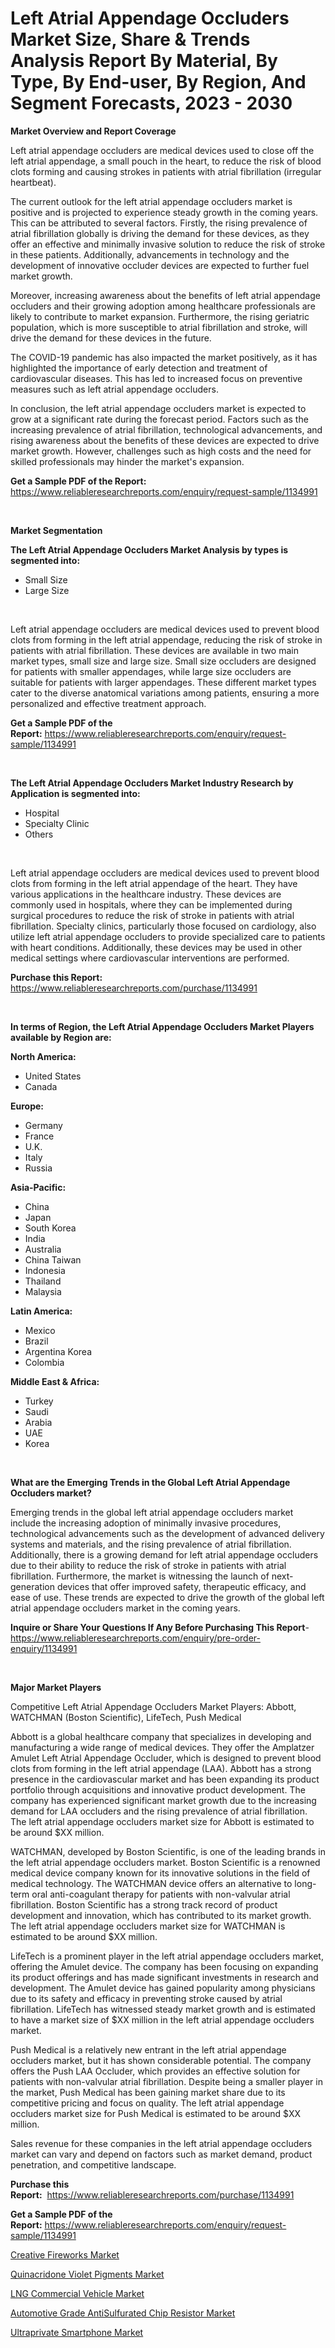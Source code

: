 <p><h1>Left Atrial Appendage Occluders Market Size, Share & Trends Analysis Report By Material, By Type, By End-user, By Region, And Segment Forecasts, 2023 - 2030</h1></p><p><strong>Market Overview and Report Coverage</strong></p>
<p><p>Left atrial appendage occluders are medical devices used to close off the left atrial appendage, a small pouch in the heart, to reduce the risk of blood clots forming and causing strokes in patients with atrial fibrillation (irregular heartbeat).</p><p>The current outlook for the left atrial appendage occluders market is positive and is projected to experience steady growth in the coming years. This can be attributed to several factors. Firstly, the rising prevalence of atrial fibrillation globally is driving the demand for these devices, as they offer an effective and minimally invasive solution to reduce the risk of stroke in these patients. Additionally, advancements in technology and the development of innovative occluder devices are expected to further fuel market growth.</p><p>Moreover, increasing awareness about the benefits of left atrial appendage occluders and their growing adoption among healthcare professionals are likely to contribute to market expansion. Furthermore, the rising geriatric population, which is more susceptible to atrial fibrillation and stroke, will drive the demand for these devices in the future.</p><p>The COVID-19 pandemic has also impacted the market positively, as it has highlighted the importance of early detection and treatment of cardiovascular diseases. This has led to increased focus on preventive measures such as left atrial appendage occluders.</p><p>In conclusion, the left atrial appendage occluders market is expected to grow at a significant rate during the forecast period. Factors such as the increasing prevalence of atrial fibrillation, technological advancements, and rising awareness about the benefits of these devices are expected to drive market growth. However, challenges such as high costs and the need for skilled professionals may hinder the market's expansion.</p></p>
<p><strong>Get a Sample PDF of the Report:</strong> <a href="https://www.reliableresearchreports.com/enquiry/request-sample/1134991">https://www.reliableresearchreports.com/enquiry/request-sample/1134991</a></p>
<p>&nbsp;</p>
<p><strong>Market Segmentation</strong></p>
<p><strong>The Left Atrial Appendage Occluders Market Analysis by types is segmented into:</strong></p>
<p><ul><li>Small Size</li><li>Large Size</li></ul></p>
<p>&nbsp;</p>
<p><p>Left atrial appendage occluders are medical devices used to prevent blood clots from forming in the left atrial appendage, reducing the risk of stroke in patients with atrial fibrillation. These devices are available in two main market types, small size and large size. Small size occluders are designed for patients with smaller appendages, while large size occluders are suitable for patients with larger appendages. These different market types cater to the diverse anatomical variations among patients, ensuring a more personalized and effective treatment approach.</p></p>
<p><strong>Get a Sample PDF of the Report:</strong>&nbsp;<a href="https://www.reliableresearchreports.com/enquiry/request-sample/1134991">https://www.reliableresearchreports.com/enquiry/request-sample/1134991</a></p>
<p>&nbsp;</p>
<p><strong>The Left Atrial Appendage Occluders Market Industry Research by Application is segmented into:</strong></p>
<p><ul><li>Hospital</li><li>Specialty Clinic</li><li>Others</li></ul></p>
<p>&nbsp;</p>
<p><p>Left atrial appendage occluders are medical devices used to prevent blood clots from forming in the left atrial appendage of the heart. They have various applications in the healthcare industry. These devices are commonly used in hospitals, where they can be implemented during surgical procedures to reduce the risk of stroke in patients with atrial fibrillation. Specialty clinics, particularly those focused on cardiology, also utilize left atrial appendage occluders to provide specialized care to patients with heart conditions. Additionally, these devices may be used in other medical settings where cardiovascular interventions are performed.</p></p>
<p><strong>Purchase this Report:</strong>&nbsp; <a href="https://www.reliableresearchreports.com/purchase/1134991">https://www.reliableresearchreports.com/purchase/1134991</a></p>
<p>&nbsp;</p>
<p><strong>In terms of Region, the Left Atrial Appendage Occluders Market Players available by Region are:</strong></p>
<p>
    <p> <strong> North America: </strong>
        <ul>
            <li>United States</li>
            <li>Canada</li>
        </ul>
        </p> 
    <p> <strong> Europe: </strong>
        <ul>
            <li>Germany</li>
            <li>France</li>
            <li>U.K.</li>
            <li>Italy</li>
            <li>Russia</li>
        </ul>
        </p> 
    <p> <strong> Asia-Pacific: </strong>
        <ul>
            <li>China</li>
            <li>Japan</li>
            <li>South Korea</li>
            <li>India</li>
            <li>Australia</li>
            <li>China Taiwan</li>
            <li>Indonesia</li>
            <li>Thailand</li>
            <li>Malaysia</li>
        </ul>
        </p> 
    <p> <strong> Latin America: </strong>
        <ul>
            <li>Mexico</li>
            <li>Brazil</li>
            <li>Argentina Korea</li>
            <li>Colombia</li>
        </ul>
        </p> 
    <p> <strong> Middle East & Africa: </strong>
        <ul>
            <li>Turkey</li>
            <li>Saudi</li>
            <li>Arabia</li>
            <li>UAE</li>
            <li>Korea</li>
        </ul>
    </p>
    </p>
<p>&nbsp;</p>
<p><strong>What are the Emerging Trends in the Global Left Atrial Appendage Occluders market?</strong></p>
<p><p>Emerging trends in the global left atrial appendage occluders market include the increasing adoption of minimally invasive procedures, technological advancements such as the development of advanced delivery systems and materials, and the rising prevalence of atrial fibrillation. Additionally, there is a growing demand for left atrial appendage occluders due to their ability to reduce the risk of stroke in patients with atrial fibrillation. Furthermore, the market is witnessing the launch of next-generation devices that offer improved safety, therapeutic efficacy, and ease of use. These trends are expected to drive the growth of the global left atrial appendage occluders market in the coming years.</p></p>
<p><strong>Inquire or Share Your Questions If Any Before Purchasing This Report</strong>- <a href="https://www.reliableresearchreports.com/enquiry/pre-order-enquiry/1134991">https://www.reliableresearchreports.com/enquiry/pre-order-enquiry/1134991</a></p>
<p>&nbsp;</p>
<p><strong>Major Market Players</strong></p>
<p><p>Competitive Left Atrial Appendage Occluders Market Players: Abbott, WATCHMAN (Boston Scientific), LifeTech, Push Medical</p><p>Abbott is a global healthcare company that specializes in developing and manufacturing a wide range of medical devices. They offer the Amplatzer Amulet Left Atrial Appendage Occluder, which is designed to prevent blood clots from forming in the left atrial appendage (LAA). Abbott has a strong presence in the cardiovascular market and has been expanding its product portfolio through acquisitions and innovative product development. The company has experienced significant market growth due to the increasing demand for LAA occluders and the rising prevalence of atrial fibrillation. The left atrial appendage occluders market size for Abbott is estimated to be around $XX million.</p><p>WATCHMAN, developed by Boston Scientific, is one of the leading brands in the left atrial appendage occluders market. Boston Scientific is a renowned medical device company known for its innovative solutions in the field of medical technology. The WATCHMAN device offers an alternative to long-term oral anti-coagulant therapy for patients with non-valvular atrial fibrillation. Boston Scientific has a strong track record of product development and innovation, which has contributed to its market growth. The left atrial appendage occluders market size for WATCHMAN is estimated to be around $XX million.</p><p>LifeTech is a prominent player in the left atrial appendage occluders market, offering the Amulet device. The company has been focusing on expanding its product offerings and has made significant investments in research and development. The Amulet device has gained popularity among physicians due to its safety and efficacy in preventing stroke caused by atrial fibrillation. LifeTech has witnessed steady market growth and is estimated to have a market size of $XX million in the left atrial appendage occluders market.</p><p>Push Medical is a relatively new entrant in the left atrial appendage occluders market, but it has shown considerable potential. The company offers the Push LAA Occluder, which provides an effective solution for patients with non-valvular atrial fibrillation. Despite being a smaller player in the market, Push Medical has been gaining market share due to its competitive pricing and focus on quality. The left atrial appendage occluders market size for Push Medical is estimated to be around $XX million.</p><p>Sales revenue for these companies in the left atrial appendage occluders market can vary and depend on factors such as market demand, product penetration, and competitive landscape.</p></p>
<p><strong>Purchase this Report:</strong>&nbsp;&nbsp;<a href="https://www.reliableresearchreports.com/purchase/1134991">https://www.reliableresearchreports.com/purchase/1134991</a></p>
<p></p>
<p><strong>Get a Sample PDF of the Report:</strong>&nbsp;<a href="https://www.reliableresearchreports.com/enquiry/request-sample/1134991">https://www.reliableresearchreports.com/enquiry/request-sample/1134991</a></p>
<p><p><a href="https://medium.com/@reganklocko456458/creative-fireworks-market-insights-into-market-cagr-market-trends-and-growth-strategies-f35846c7b1fc">Creative Fireworks Market</a></p><p><a href="https://github.com/castoriffic/Market-Research-Report-List-1/blob/main/quinacridone-violet-pigments-market.md">Quinacridone Violet Pigments Market</a></p><p><a href="https://www.linkedin.com/pulse/decoding-lng-commercial-vehicle-market-deep-dive-latest-trends/">LNG Commercial Vehicle Market</a></p><p><a href="https://www.linkedin.com/pulse/decoding-automotive-grade-antisulfurated-chip-resistor-market/">Automotive Grade AntiSulfurated Chip Resistor Market</a></p><p><a href="https://medium.com/@evalynkoepp98698/ultraprivate-smartphone-market-exploring-market-share-market-trends-and-future-growth-e3bba7070982">Ultraprivate Smartphone Market</a></p></p>